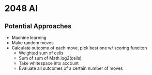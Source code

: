 # 2048 AI

## Potential Approaches
- Machine learning
- Make random moves
- Calculate outcome of each move, pick best one w/ scoring funciton
	* Weighted sum of cells
	* Sum of sum of Math.log2(cells)
	* Take whitespace into account
	* Evaluate all outcomes of a certain number of moves
